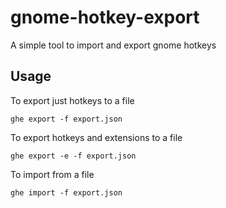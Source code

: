 # gnome-hotkey-export

A simple tool to import and export gnome hotkeys

## Usage
To export just hotkeys to a file
```
ghe export -f export.json
``` 

To export hotkeys and extensions to a file
```
ghe export -e -f export.json
```

To import from a file
```
ghe import -f export.json
```
